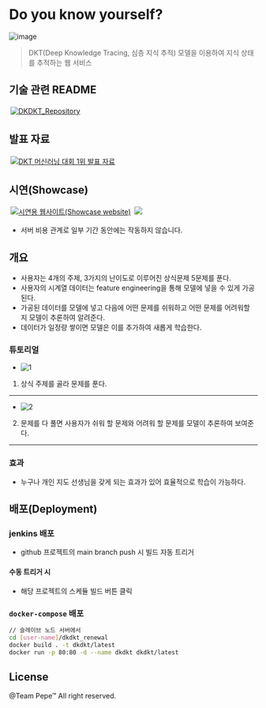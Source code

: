 # Do you know yourself?

![image](https://user-images.githubusercontent.com/52690486/207782214-652a3eee-72ff-4796-adcb-740613384766.png)

> DKT(Deep Knowledge Tracing, 심층 지식 추적) 모델을 이용하여 지식 상태를 추적하는 웹 서비스

## 기술 관련 README
<a class="badge-anchor" target="_blank" rel="noopener noreferrer" href="https://github.com/bcaitech1/p4-dkt-dkdkt"><img style="margin: 3px;" class="badge" title="DKDKT_Repository" src="https://img.shields.io/badge/DKDKT_Repository-yellowgreen?style=for-the-badge&logo=github"></a>

## 발표 자료

<a class="badge-anchor" target="_blank" rel="noopener noreferrer" href="https://www.notion.so/DKT-06-Do-you-Know-DKT-2d73444d1433409fb50a50cce42b0e2b"><img style="margin: 3px;" class="badge" title="DKT 머신러닝 대회 1위 발표 자료" src="https://img.shields.io/badge/DKT 머신러닝 대회 1위 발표 자료(notion)-grey?style=for-the-badge&logo=notion"></a>
  
## 시연(Showcase)

<a class="badge-anchor" target="_blank" rel="noopener noreferrer" href="http://ec2-3-36-51-91.ap-northeast-2.compute.amazonaws.com"><img style="margin: 3px;" class="badge" title="시연용 웹사이트(Showcase website)" src="https://img.shields.io/badge/시연용 웹사이트(Showcase website)-skyblue?style=for-the-badge&logo=googlechrome"></a> <img src="https://badgen.net/badge/status/success/green" >
- 서버 비용 관계로 일부 기간 동안에는 작동하지 않습니다.

## 개요
- 사용자는 4개의 주제, 3가지의 난이도로 이루어진 상식문제 5문제를 푼다.
- 사용자의 시계열 데이터는 feature engineering을 통해 모델에 넣을 수 있게 가공된다.
- 가공된 데이터를 모델에 넣고 다음에 어떤 문제를 쉬워하고 어떤 문제를 어려워할 지 모델이 추론하여 알려준다.
- 데이터가 일정량 쌓이면 모델은 이를 추가하여 새롭게 학습한다.

### 튜토리얼

- ![1](https://user-images.githubusercontent.com/46857207/122681837-3a672200-d231-11eb-8e65-63ccb3b6f21d.gif)
1. 상식 주제를 골라 문제를 푼다.

---

- ![2](https://user-images.githubusercontent.com/46857207/122681900-7d28fa00-d231-11eb-818a-929569e55312.gif)
2. 문제를 다 풀면 사용자가 쉬워 할 문제와 어려워 할 문제를 모델이 추론하여 보여준다.

---

### 효과
-  누구나 개인 지도 선생님을 갖게 되는 효과가 있어 효율적으로 학습이 가능하다.


## 배포(Deployment)

### jenkins 배포

- github 프로젝트의 main branch push 시 빌드 자동 트리거

#### 수동 트리거 시

- 해당 프로젝트의 스케듈 빌드 버튼 클릭

### `docker-compose` 배포

```bash
// 슬레이브 노드 서버에서
cd [user-name]/dkdkt_renewal
docker build . -t dkdkt/latest
docker run -p 80:80 -d --name dkdkt dkdkt/latest
```

## License

@Team Pepe™ All right reserved.
